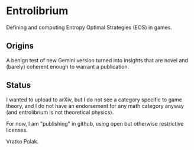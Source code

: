 # Entrolibrium

Defining and computing Entropy Optimal Strategies (EOS) in games.

## Origins

A benign test of new Gemini version turned into insights that are novel
and (barely) coherent enough to warrant a publication.

## Status

I wanted to upload to arXiv, but I do not see a category specific to game theory,
and I do not have an endorsement for any math category anyway
(and entrolibrium is not theoretical physics).

For now, I am "publishing" in github, using open but otherwise restrictive licenses.

Vratko Polak.
